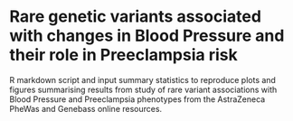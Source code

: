 # Rare genetic variants associated with changes in Blood Pressure and their role in Preeclampsia risk 
R markdown script and input summary statistics to reproduce plots and figures summarising results from study of rare variant associations with Blood Pressure and Preeclampsia phenotypes from the AstraZeneca PheWas and Genebass online resources.
